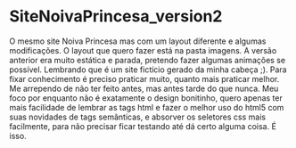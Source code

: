 # SiteNoivaPrincesa_version2
O mesmo site Noiva Princesa mas com um layout diferente e algumas modificações. O layout que quero fazer está na pasta imagens. A versão anterior era muito estática e parada, pretendo fazer algumas animações se possível. Lembrando que é um site fictício gerado da minha cabeça ;). 
Para fixar conhecimento é preciso praticar muito, quanto mais praticar melhor. Me arrependo de não ter feito antes, mas antes tarde do que nunca. Meu foco por enquanto não é exatamente o design bonitinho, quero apenas ter mais facilidade de lembrar as tags html e fazer o melhor uso do html5 com suas novidades de tags semânticas, e absorver os seletores css mais facilmente, para não precisar ficar testando até dá certo alguma coisa.
É isso.
